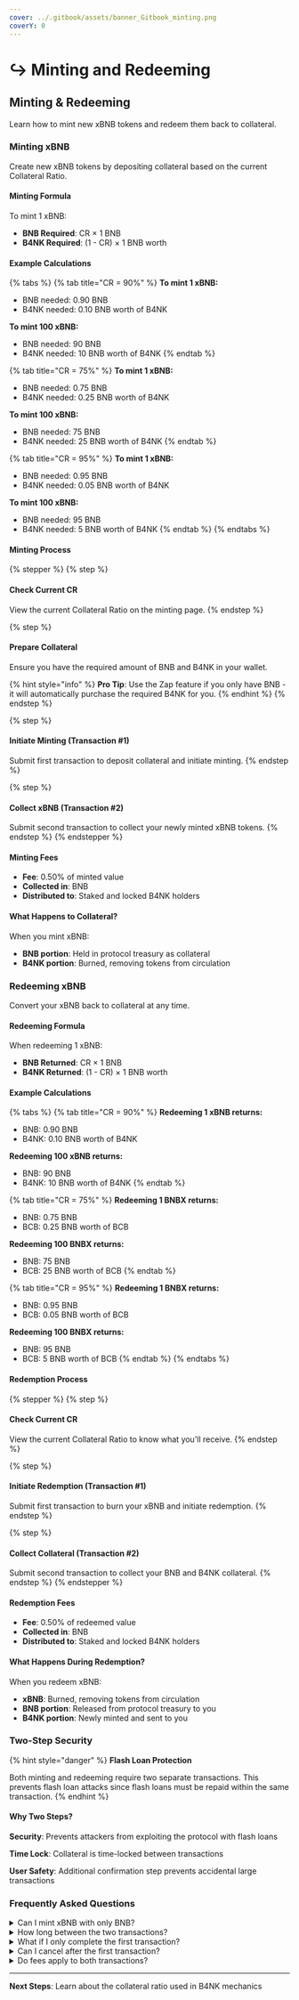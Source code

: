 ```yaml
---
cover: ../.gitbook/assets/banner_Gitbook_minting.png
coverY: 0
---
```


# ↪️ Minting and Redeeming

## Minting & Redeeming

Learn how to mint new xBNB tokens and redeem them back to collateral.

### Minting xBNB

Create new xBNB tokens by depositing collateral based on the current Collateral Ratio.

#### Minting Formula

To mint 1 xBNB:

* **BNB Required**: CR × 1 BNB
* **B4NK Required**: (1 - CR) × 1 BNB worth

#### Example Calculations

{% tabs %}
{% tab title="CR = 90%" %}
**To mint 1 xBNB:**

* BNB needed: 0.90 BNB
* B4NK needed: 0.10 BNB worth of B4NK

**To mint 100 xBNB:**

* BNB needed: 90 BNB
* B4NK needed: 10 BNB worth of B4NK
{% endtab %}

{% tab title="CR = 75%" %}
**To mint 1 xBNB:**

* BNB needed: 0.75 BNB
* B4NK needed: 0.25 BNB worth of B4NK

**To mint 100 xBNB:**

* BNB needed: 75 BNB
* B4NK needed: 25 BNB worth of B4NK
{% endtab %}

{% tab title="CR = 95%" %}
**To mint 1 xBNB:**

* BNB needed: 0.95 BNB
* B4NK needed: 0.05 BNB worth of B4NK

**To mint 100 xBNB:**

* BNB needed: 95 BNB
* B4NK needed: 5 BNB worth of B4NK
{% endtab %}
{% endtabs %}

#### Minting Process

{% stepper %}
{% step %}
#### Check Current CR

View the current Collateral Ratio on the minting page.
{% endstep %}

{% step %}
#### Prepare Collateral

Ensure you have the required amount of BNB and B4NK in your wallet.

{% hint style="info" %}
**Pro Tip**: Use the Zap feature if you only have BNB - it will automatically purchase the required B4NK for you.
{% endhint %}
{% endstep %}

{% step %}
#### Initiate Minting (Transaction #1)

Submit first transaction to deposit collateral and initiate minting.
{% endstep %}

{% step %}
#### Collect xBNB (Transaction #2)

Submit second transaction to collect your newly minted xBNB tokens.
{% endstep %}
{% endstepper %}

#### Minting Fees

* **Fee**: 0.50% of minted value
* **Collected in**: BNB
* **Distributed to**: Staked and locked B4NK holders

#### What Happens to Collateral?

When you mint xBNB:

* **BNB portion**: Held in protocol treasury as collateral
* **B4NK portion**: Burned, removing tokens from circulation

### Redeeming xBNB

Convert your xBNB back to collateral at any time.

#### Redeeming Formula

When redeeming 1 xBNB:

* **BNB Returned**: CR × 1 BNB
* **B4NK Returned**: (1 - CR) × 1 BNB worth

#### Example Calculations

{% tabs %}
{% tab title="CR = 90%" %}
**Redeeming 1 xBNB returns:**

* BNB: 0.90 BNB
* B4NK: 0.10 BNB worth of B4NK

**Redeeming 100 xBNB returns:**

* BNB: 90 BNB
* B4NK: 10 BNB worth of B4NK
{% endtab %}

{% tab title="CR = 75%" %}
**Redeeming 1 BNBX returns:**

* BNB: 0.75 BNB
* BCB: 0.25 BNB worth of BCB

**Redeeming 100 BNBX returns:**

* BNB: 75 BNB
* BCB: 25 BNB worth of BCB
{% endtab %}

{% tab title="CR = 95%" %}
**Redeeming 1 BNBX returns:**

* BNB: 0.95 BNB
* BCB: 0.05 BNB worth of BCB

**Redeeming 100 BNBX returns:**

* BNB: 95 BNB
* BCB: 5 BNB worth of BCB
{% endtab %}
{% endtabs %}

#### Redemption Process

{% stepper %}
{% step %}
#### Check Current CR

View the current Collateral Ratio to know what you'll receive.
{% endstep %}

{% step %}
#### Initiate Redemption (Transaction #1)

Submit first transaction to burn your xBNB and initiate redemption.
{% endstep %}

{% step %}
#### Collect Collateral (Transaction #2)

Submit second transaction to collect your BNB and B4NK collateral.
{% endstep %}
{% endstepper %}

#### Redemption Fees

* **Fee**: 0.50% of redeemed value
* **Collected in**: BNB
* **Distributed to**: Staked and locked B4NK holders

#### What Happens During Redemption?

When you redeem xBNB:

* **xBNB**: Burned, removing tokens from circulation
* **BNB portion**: Released from protocol treasury to you
* **B4NK portion**: Newly minted and sent to you

### Two-Step Security

{% hint style="danger" %}
**Flash Loan Protection**

Both minting and redeeming require two separate transactions. This prevents flash loan attacks since flash loans must be repaid within the same transaction.
{% endhint %}

#### Why Two Steps?

**Security**: Prevents attackers from exploiting the protocol with flash loans

**Time Lock**: Collateral is time-locked between transactions

**User Safety**: Additional confirmation step prevents accidental large transactions

### Frequently Asked Questions

<details>

<summary>Can I mint xBNB with only BNB?</summary>

Yes! Use the Zap feature on the minting page. The protocol will automatically purchase the required B4NK amount from the market using part of your BNB.

</details>

<details>

<summary>How long between the two transactions?</summary>

You can complete the second transaction immediately after the first confirms. There's no required waiting period, but you must complete both transactions.

</details>

<details>

<summary>What if I only complete the first transaction?</summary>

Your collateral will be held in the contract. You can complete the second transaction at any time to collect your minted xBNB or redeemed collateral.

</details>

<details>

<summary>Can I cancel after the first transaction?</summary>

No, once you've completed the first transaction, you must complete the second to receive your tokens. This is a security feature.

</details>

<details>

<summary>Do fees apply to both transactions?</summary>

The 0.50% protocol fee is applied during the first transaction. The second transaction only costs gas fees.

</details>

***

**Next Steps**: Learn about the collateral ratio used in B4NK mechanics

